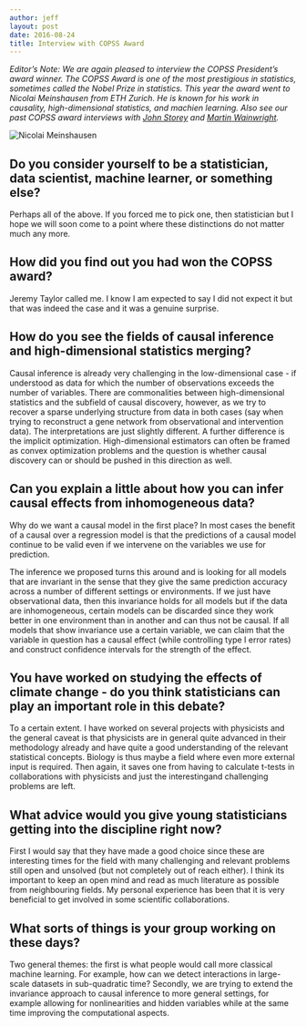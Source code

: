 ```yaml
---
author: jeff
layout: post
date: 2016-08-24
title: Interview with COPSS Award 
---
```


_Editor’s Note: We are again pleased to interview the COPSS President’s award winner. The COPSS Award is one of the most prestigious in statistics, sometimes called the Nobel Prize in statistics. This year the award went to Nicolai Meinshausen from ETH Zurich. He is known for his work in causality, high-dimensional statistics, and machien learning. Also see our past COPSS award interviews with [John Storey](http://simplystatistics.org/2015/08/25/interview-with-copss-award-winner-john-storey/) and [Martin Wainwright](http://simplystatistics.org/2014/08/18/interview-with-copss-award-winner-martin-wainright/)._


![Nicolai Meinshausen](https://raw.githubusercontent.com/simplystats/simplystats.github.io/master/_images/meinshausen.png)


## Do you consider yourself to be a statistician, data scientist, machine learner, or something else?

Perhaps all of the above. If you forced me to pick one, then statistician but  I hope we will soon come to a point where these distinctions do not matter much any more.


## How did you find out you had won the COPSS award? 

Jeremy Taylor called me. I know I am expected to say I did not expect it but that was indeed the case and it was a genuine surprise.

## How do you see the fields of causal inference and high-dimensional statistics merging? 

Causal inference is already very challenging in the low-dimensional case - if understood as data for which the number of observations exceeds 
the number of variables. There are commonalities between high-dimensional statistics and the subfield of causal discovery, however, as we try to recover a sparse underlying structure from data in both cases
(say when trying to reconstruct a gene network from 
observational and intervention data). The interpretations are just slightly different. A further difference is the implicit optimization. High-dimensional estimators can often be framed as convex optimization problems and the question is whether causal discovery can or should be 
pushed in this direction as well. 

 

## Can you explain a little about how you can infer causal effects from inhomogeneous data? 

Why do we want a causal model in the first place? In most cases the benefit of a causal over a regression model
is that the predictions of a causal model continue to be valid even if we intervene on the variables we use for prediction.

The inference we proposed turns this around and is looking for all models that are invariant in the sense that they give the same prediction accuracy across a number of different settings or environments. If we just have observational data, then this invariance 
holds for all models but if the data are inhomogeneous, certain models can be discarded since they work better in one environment than in another and can thus not be causal. If all models that show invariance use a certain variable, we can claim that the variable in question 
has a causal effect (while controlling type I error rates) and construct confidence intervals for the strength of the effect. 



## You have worked on studying the effects of climate change - do you think statisticians can play an important role in this debate? 

To a certain extent. I have worked on several projects with physicists and the general caveat is  that physicists are in general quite advanced in their methodology already and have quite a good understanding  of the relevant statistical concepts. Biology is thus maybe a field where even more external input is required. Then again, it saves one from having to calculate t-tests in collaborations with physicists and just the interestingand challenging problems are left.  

 

## What advice would you give young statisticians getting into the discipline right now?

First I would say that they have made a good choice since these are interesting times for the field with many  challenging and relevant problems still open and unsolved (but not completely out of reach either). 
I think its important to keep an open mind and read as much literature as possible from neighbouring fields. My personal experience has been that it is very beneficial  to get involved in some scientific collaborations.


## What sorts of things is your group working on these days?

Two general themes: the first is what people would call more classical machine learning. For example, how can we detect interactions in large-scale datasets in sub-quadratic time? Secondly, we are trying to extend the invariance approach to causal inference
to more general settings, for example allowing for nonlinearities and hidden variables while at the same time
improving the computational aspects. 

